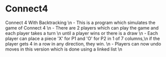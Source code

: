 # Connect4

Connect 4 With Backtracking \n
    - This is a program which simulates the game of Connect 4 \n
    - There are 2 players which can play the game and each player takes a turn \n
        until a player wins or there is a draw \n
    - Each player can place a piece 'X' for P1 and 'O' for P2 in 1 of 7 columns,\n
        if the player gets 4 in a row in any direction, they win.  \n
    - Players can now undo moves in this version which is done using a linked list \n
